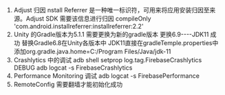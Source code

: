 
1. Adjust 归因
nstall Referrer 是一种唯一标识符，可用来将应用安装归因至来源。Adjust SDK 需要该信息进行归因
compileOnly 'com.android.installreferrer:installreferrer:2.2'
2. Unity 的Gradle版本为5.1.1 需要更换为新的gradle版本
 更换6.9----JDK11 成功
 替换Gradle6.8在Unity各版本中
 JDK11直接在gradleTemple.properties中添加org.gradle.java.home=C:/Program Files/Java/jdk-11
3. Crashlytics 中的调试
adb shell setprop log.tag.FirebaseCrashlytics DEBUG
adb logcat -s FirebaseCrashlytics
4. Performance Monitoring 调试
adb logcat -s FirebasePerformance
5. RemoteConfig 需要翻墙才能初始化成功
